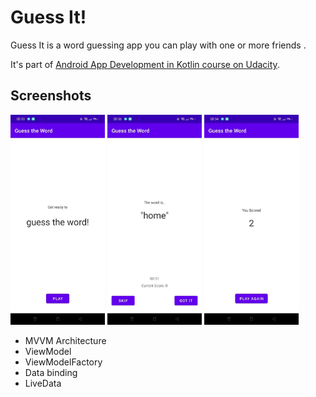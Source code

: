 # Guess It!

Guess It is a word guessing app you can play with one or more friends .

It's part of [Android App Development in Kotlin course on Udacity](https://www.udacity.com/course/developing-android-apps-with-kotlin--ud9012).

## Screenshots

<img src="screenshots/screen3.png" width=30% height=50%> <img src="screenshots/screen2.png" width=30% height=50%> <img src="screenshots/screen1.png" width=30% height=50%>


* MVVM Architecture
* ViewModel
* ViewModelFactory
* Data binding
* LiveData
